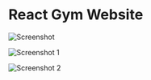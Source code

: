 # React Gym Website

![Screenshot ](https://user-images.githubusercontent.com/68656122/129301808-c200c97a-7f7f-443c-8f72-7998eedfd3eb.png)

![Screenshot 1](https://user-images.githubusercontent.com/68656122/129301860-a3039671-65f0-4ddb-80c0-17526fffd373.png)

![Screenshot 2](https://user-images.githubusercontent.com/68656122/129432616-caf51240-31b8-45d8-90df-2e305e4e160e.png)


